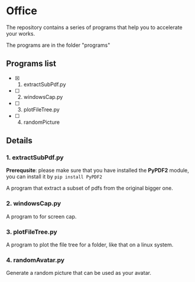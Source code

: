 # Office

The repository contains a series of programs that help you to accelerate your works.

The programs are in the folder "programs"

## Programs list
- [x] 1. extractSubPdf.py 
- [ ] 2. windowsCap.py    
- [ ] 3. plotFileTree.py
- [ ] 4. randomPicture
## Details

### 1. extractSubPdf.py 
**Prerequsite**: please make sure that you have installed the **PyPDF2** module, you can install it by `pip install PyPDF2`

A program that extract a subset of pdfs from the original bigger one.

### 2. windowsCap.py

A program to for screen cap.

### 3. plotFileTree.py

A program to plot the file tree for a folder, like that on a linux system.

### 4. randomAvatar.py
Generate a random picture that can be used as your avatar.
